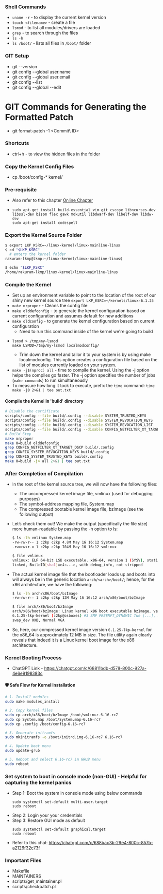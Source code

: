 ### Shell Commands
- `uname -r` - to display the current kernel version
- `touch <filename>` - create a file
- `lsmod` - to list all modules/drivers are loaded
- `grep` - to search through the files
- `ls -h`
- `ls /boot/` - lists all files in `/boot/` folder

### GIT Setup
- git --version
- git config --global user.name <name>
- git config --global user.email <Mail ID>
- git config --list
- git config --global --edit

# GIT Commands for Generating the Formatted Patch
- git format-patch -1 <Commit\ ID>

### Shortcuts
- ctrl+h - to view the hidden files in the folder

### Copy the Kernel Config Files
- cp /boot/config-* kernel/

### Pre-requisite
- Also refer to this chapter [Online Chapter](https://static.packt-cdn.com/downloads/9781803232225_Online_Chapter.pdf)
- ```
  sudo apt-get install build-essential vim git cscope libncurses-dev libssl-dev bison flex gawk mokutil libdwarf-dev libelf-dev libdw-dev
  sudo apt-get install codespell
  ```

### Export the Kernel Source Folder
```bash
$ export LKP_KSRC=~/linux-kernel/linux-mainline-linus
$ cd "$LKP_KSRC"
  # enters the kernel folder
rakuram-lkmp@lkmp:~/linux-kernel/linux-mainline-linus$ 

$ echo "$LKP_KSRC"
/home/rakuram-lkmp/linux-kernel/linux-mainline-linus
```

### Compile the Kernel
- Set up an environment variable to point to the location of the root of our shiny new kernel source tree
  `export LKP_KSRC=~/kernels/linux-6.1.25`
- `make mrproper` - Cleans the config file
- `make olddefconfig` - to generate the kernel configuration based on current configuration and assumes default for new additions
- `make oldconfig` - to generate the kernel configuration based on current configuration
  - Need to run this command inside of the kernel we're going to build
- ```shell
  lsmod > /tmp/my-lsmod
  make LSMOD=/tmp/my-lsmod localmodconfig/
  ```
  - Trim down the kernel and tailor it to your system is by using make localmodconfig. This option creates a configuration file based on the list of modules currently loaded on your system.
- `make -j$(nproc) all` - time to compile the kernel. Using the -j option helps the compiles go faster. The -j option specifies the number of jobs (`make commands`) to run simultaneously
- To measure how long it took to execute, prefix the `time` command:
  `time make -j8 2>&1 | tee out.txt`

#### Compile the Kernel in 'build' directory
```bash
# Disable the certificate
scripts/config --file build/.config --disable SYSTEM_TRUSTED_KEYS
scripts/config --file build/.config --disable SYSTEM_REVOCATION_KEYS
scripts/config --file build/.config --disable SYSTEM_REVOCATION_LIST
scripts/config --file build/.config --disable CONFIG_NETFILTER_XT_TARGET_DSCP # not necessary
# Build Step
make mrproper
make O=build olddefconfig
grep CONFIG_NETFILTER_XT_TARGET_DSCP build/.config
grep CONFIG_SYSTEM_REVOCATION_KEYS build/.config
grep CONFIG_SYSTEM_TRUSTED_KEYS build/.config
make O=build -j4 all 2>&1 | tee out.txt
```

### After Completion of Compilation
- In the root of the kernel source tree, we will now have the following files:
  - The uncompressed kernel image file, vmlinux (used for debugging purposes)
  - The symbol-address mapping file, System.map
  - The compressed bootable kernel image file, bzImage (see the following output)

- Let’s check them out! We make the output (specifically the file size) more human-readable by passing the -h option to ls:
  ```bash
  $ ls -lh vmlinux System.map
  -rw-rw-r-- 1 c2kp c2kp 4.8M May 16 16:12 System.map
  -rwxrwxr-x 1 c2kp c2kp 704M May 16 16:12 vmlinux
  ```
  
  ```bash
  $ file vmlinux
  vmlinux: ELF 64-bit LSB executable, x86-64, version 1 (SYSV), statically
  linked, BuildID[sha1]=e4<...>, with debug_info, not stripped
  ```

- The actual kernel image file that the bootloader loads up and boots into will always be in the generic location `arch/<arch>/boot/`; hence, for the x86 architecture, we have the following:
  ```bash
  $ ls -lh arch/x86/boot/bzImage
  -rw-rw-r-- 1 c2kp c2kp 12M May 16 16:12 arch/x86/boot/bzImage
  
  $ file arch/x86/boot/bzImage
  arch/x86/boot/bzImage: Linux kernel x86 boot executable bzImage, version
  6.1.25-lkp-kernel (c2kp@osboxes) #3 SMP PREEMPT_DYNAMIC Tue [...], RO-rootFS,
  swap_dev 0XB, Normal VGA
  ```
- So, here, our compressed kernel image version `6.1.25-lkp-kernel` for the x86_64 is approximately 12 MB in size. The file utility again clearly reveals that indeed it is a Linux kernel boot image for the x86 architecture.

### Kernel Booting Process
- ChatGPT Link - https://chatgpt.com/c/68811bdb-d578-800c-927a-4e6e9198383c

#### 🛡️ Safe Flow for Kernel Installation
```bash
# 1. Install modules
sudo make modules_install

# 2. Copy kernel files
sudo cp arch/x86/boot/bzImage /boot/vmlinuz-6.16-rc7
sudo cp System.map /boot/System.map-6.16-rc7
sudo cp .config /boot/config-6.16-rc7

# 3. Generate initramfs
sudo mkinitramfs -o /boot/initrd.img-6.16-rc7 6.16-rc7

# 4. Update boot menu
sudo update-grub

# 5. Reboot and select 6.16-rc7 in GRUB menu
sudo reboot
```

### Set system to boot in console mode (non-GUI) - Helpful for capturing the kernel panics
- Step 1: Boot the system in console mode using below commands
  ```
  sudo systemctl set-default multi-user.target
  sudo reboot
  ```
- Step 2: Login your your credentials
- Step 3: Restore GUI mode as default
  ```
  sudo systemctl set-default graphical.target
  sudo reboot
  ```
- Refer to this chat: https://chatgpt.com/c/688bac3b-29e4-800c-857b-a2126f32c73f



### Important Files 
- Makefile
- MAINTAINERS
- scripts/get_maintainer.pl
- scripts/checkpatch.pl

